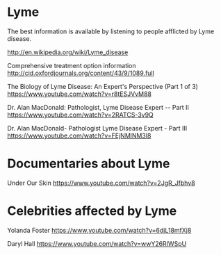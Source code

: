 Lyme
====

The best information is available by listening to people afflicted by Lyme disease.


http://en.wikipedia.org/wiki/Lyme_disease

Comprehensive treatment option information
http://cid.oxfordjournals.org/content/43/9/1089.full


The Biology of Lyme Disease: An Expert's Perspective (Part 1 of 3)
https://www.youtube.com/watch?v=r8tESJVvM88

Dr. Alan MacDonald: Pathologist, Lyme Disease Expert -- Part II
https://www.youtube.com/watch?v=2RATCS-3v9Q

Dr. Alan MacDonald- Pathologist Lyme Disease Expert - Part III
https://www.youtube.com/watch?v=FEjNMlNM3l8

Documentaries about Lyme
========================
Under Our Skin
https://www.youtube.com/watch?v=2JgR_Jfbhv8

Celebrities affected by Lyme
============================
Yolanda Foster
https://www.youtube.com/watch?v=6djL18mfXj8

Daryl Hall
https://www.youtube.com/watch?v=wwY26RIWSpU
